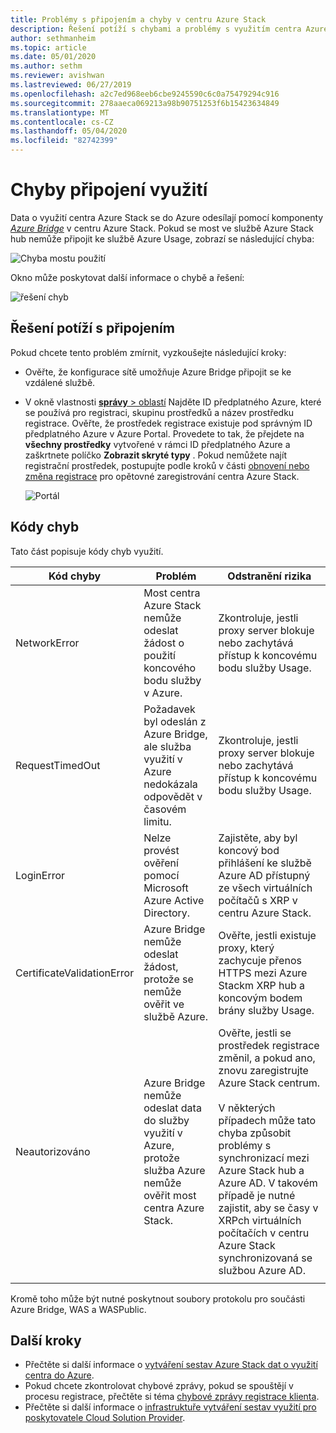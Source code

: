 ```yaml
---
title: Problémy s připojením a chyby v centru Azure Stack
description: Řešení potíží s chybami a problémy s využitím centra Azure Stack.
author: sethmanheim
ms.topic: article
ms.date: 05/01/2020
ms.author: sethm
ms.reviewer: avishwan
ms.lastreviewed: 06/27/2019
ms.openlocfilehash: a2c7ed968eeb6cbe9245590c6c0a75479294c916
ms.sourcegitcommit: 278aaeca069213a98b90751253f6b15423634849
ms.translationtype: MT
ms.contentlocale: cs-CZ
ms.lasthandoff: 05/04/2020
ms.locfileid: "82742399"
---
```

# <a name="usage-connectivity-errors"></a>Chyby připojení využití

Data o využití centra Azure Stack se do Azure odesílají pomocí komponenty [*Azure Bridge*](azure-stack-usage-reporting.md) v centru Azure Stack. Pokud se most ve službě Azure Stack hub nemůže připojit ke službě Azure Usage, zobrazí se následující chyba:

![Chyba mostu použití](media/azure-stack-usage-issues/usageerror2.png)

Okno může poskytovat další informace o chybě a řešení:

![řešení chyb](media/azure-stack-usage-issues/usageerror3.png)

## <a name="resolve-connectivity-issues"></a>Řešení potíží s připojením

Pokud chcete tento problém zmírnit, vyzkoušejte následující kroky:

- Ověřte, že konfigurace sítě umožňuje Azure Bridge připojit se ke vzdálené službě.

- V okně vlastnosti [ **správy** > oblastí](azure-stack-registration.md#verify-azure-stack-hub-registration) Najděte ID předplatného Azure, které se používá pro registraci, skupinu prostředků a název prostředku registrace. Ověřte, že prostředek registrace existuje pod správným ID předplatného Azure v Azure Portal. Provedete to tak, že přejdete na **všechny prostředky** vytvořené v rámci ID předplatného Azure a zaškrtnete políčko **Zobrazit skryté typy** . Pokud nemůžete najít registrační prostředek, postupujte podle kroků v části [obnovení nebo změna registrace](azure-stack-registration.md#renew-or-change-registration) pro opětovné zaregistrování centra Azure Stack.

  ![Portál](media/azure-stack-usage-issues/stackres.png)

## <a name="error-codes"></a>Kódy chyb

Tato část popisuje kódy chyb využití.

| Kód chyby                 | Problém                                                                                                                                             | Odstranění rizika                                                                                                                                                                                                                                                                                        |
|----------------------------|---------------------------------------------------------------------------------------------------------------------------------------------------|----------------------------------------------------------------------------------------------------------------------------------------------------------------------------------------------------------------------------------------------------------------------------------------------------|
| NetworkError               | Most centra Azure Stack nemůže odeslat žádost o použití koncového bodu služby v Azure.                                                            | Zkontroluje, jestli proxy server blokuje nebo zachytává přístup k koncovému bodu služby Usage.                                                                                                                                                                                                             |
| RequestTimedOut            | Požadavek byl odeslán z Azure Bridge, ale služba využití v Azure nedokázala odpovědět v časovém limitu.                             | Zkontroluje, jestli proxy server blokuje nebo zachytává přístup k koncovému bodu služby Usage.                                                                                                                                                                                                                        |
| LoginError                 | Nelze provést ověření pomocí Microsoft Azure Active Directory.                                                                                                             | Zajistěte, aby byl koncový bod přihlášení ke službě Azure AD přístupný ze všech virtuálních počítačů s XRP v centru Azure Stack.                                                                                                                                                                                                                     |
| CertificateValidationError | Azure Bridge nemůže odeslat žádost, protože se nemůže ověřit ve službě Azure.                                    | Ověřte, jestli existuje proxy, který zachycuje přenos HTTPS mezi Azure Stackm XRP hub a koncovým bodem brány služby Usage.                                                                                                                                                                                      |
| Neautorizováno               | Azure Bridge nemůže odeslat data do služby využití v Azure, protože služba Azure nemůže ověřit most centra Azure Stack. | Ověřte, jestli se prostředek registrace změnil, a pokud ano, znovu zaregistrujte Azure Stack centrum. <br><br> V některých případech může tato chyba způsobit problémy s synchronizací mezi Azure Stack hub a Azure AD. V takovém případě je nutné zajistit, aby se časy v XRPch virtuálních počítačích v centru Azure Stack synchronizovaná se službou Azure AD. |
|                            |                                                                                                                                                   |                                                                                                                                                                                                                                                                                                    |

Kromě toho může být nutné poskytnout soubory protokolu pro součásti Azure Bridge, WAS a WASPublic.

## <a name="next-steps"></a>Další kroky

- Přečtěte si další informace o [vytváření sestav Azure Stack dat o využití centra do Azure](azure-stack-usage-reporting.md).
- Pokud chcete zkontrolovat chybové zprávy, pokud se spouštějí v procesu registrace, přečtěte si téma [chybové zprávy registrace klienta](azure-stack-registration-errors.md).
- Přečtěte si další informace o [infrastruktuře vytváření sestav využití pro poskytovatele Cloud Solution Provider](azure-stack-csp-ref-infrastructure.md).

